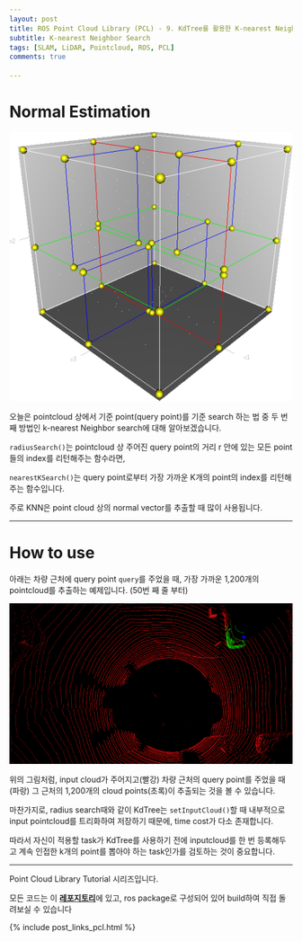 ```yaml
---
layout: post
title: ROS Point Cloud Library (PCL) - 9. KdTree를 활용한 K-nearest Neighbor Search (KNN)
subtitle: K-nearest Neighbor Search
tags: [SLAM, LiDAR, Pointcloud, ROS, PCL]
comments: true

---
```


# Normal Estimation

![img_kd](/img/3dtree.png)

오늘은 pointcloud 상에서 기준 point(query point)를 기준 search 하는 법 중 두 번째 방법인 k-nearest Neighbor search에 대해 알아보겠습니다.

`radiusSearch()`는 pointcloud 상 주어진 query point의 거리 r 안에 있는 모든 point들의 index를 리턴해주는 함수라면, 

`nearestKSearch()`는 query point로부터 가장 가까운 K개의 point의 index를 리턴해주는 함수입니다.

주로 KNN은 point cloud 상의 normal vector를 추출할 때 많이 사용됩니다.

---

# How to use

아래는 차량 근처에 query point `query`를 주었을 때, 가장 가까운 1,200개의 pointcloud를 추출하는 예제입니다. (50번 째 줄 부터)

<script src="https://gist.github.com/LimHyungTae/8ebd587dd5fdbdbd54706150b7da437e.js"></script>

![img](/img/kdtree_knn_v2.png)

위의 그림처럼, input cloud가 주어지고(빨강) 차량 근처의 query point를 주었을 때(파랑) 그 근처의 1,200개의 cloud points(초록)이 추출되는 것을 볼 수 있습니다.

마찬가지로, radius search때와 같이 KdTree는 `setInputCloud()`할 때 내부적으로 input pointcloud를 트리화하여 저장하기 때문에, time cost가 다소 존재합니다.

따라서 자신이 적용할 task가 KdTree를 사용하기 전에 inputcloud를 한 번 등록해두고 계속 인접한 k개의 point를 뽑아야 하는 task인가를 검토하는 것이 중요합니다.

---

Point Cloud Library Tutorial 시리즈입니다.

모든 코드는 이 [**레포지토리**](https://github.com/LimHyungTae/pcl_tutorial)에 있고, ros package로 구성되어 있어 build하여 직접 돌려보실 수 있습니다

{% include post_links_pcl.html %}

